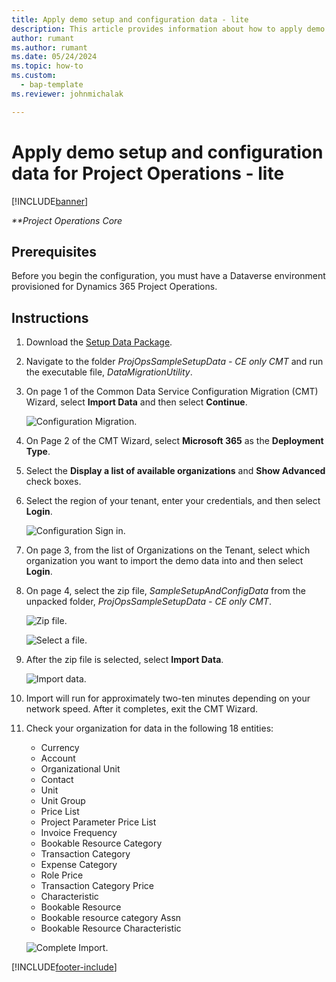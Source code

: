 ```yaml
---
title: Apply demo setup and configuration data - lite
description: This article provides information about how to apply demo setup and configuration data for Project Operations.
author: rumant
ms.author: rumant
ms.date: 05/24/2024
ms.topic: how-to
ms.custom: 
  - bap-template
ms.reviewer: johnmichalak

---
```


# Apply demo setup and configuration data for Project Operations - lite 

[!INCLUDE[banner](../includes/banner.md)]

_**Project Operations Core_



## Prerequisites

Before you begin the configuration, you must have a Dataverse environment provisioned for Dynamics 365 Project Operations.


## Instructions

1. Download the [Setup Data Package](https://download.microsoft.com/download/3/4/1/341bf279-a64f-4baa-af31-ce624859b518/ProjOpsSampleSetupData-%20CE%20only.zip). 
1. Navigate to the folder *ProjOpsSampleSetupData - CE only CMT* and run the executable file, *DataMigrationUtility*.
1. On page 1 of the Common Data Service Configuration Migration (CMT) Wizard, select **Import Data** and then select **Continue**.

    ![Configuration Migration.](./media/1ConfigurationMigration.png)

1. On Page 2 of the CMT Wizard, select **Microsoft 365** as the **Deployment Type**.
1. Select the **Display a list of available organizations** and **Show Advanced** check boxes.
1. Select the region of your tenant, enter your credentials, and then select **Login**.

   ![Configuration Sign in.](./media/2ConfigurationSignin.png)

1. On page 3, from the list of Organizations on the Tenant, select which organization you want to import the demo data into and then select **Login**.
1. On page 4, select the zip file, *SampleSetupAndConfigData* from the unpacked folder, *ProjOpsSampleSetupData - CE only CMT*.

   ![Zip file.](./media/3ZipFile.png)

   ![Select a file.](./media/4SelectAFile.png)

1. After the zip file is selected, select **Import Data**.

   ![Import data.](./media/5ImportData.png)

1. Import will run for approximately two-ten minutes depending on your network speed. After it completes, exit the CMT Wizard. 
1. Check your organization for data in the following 18 entities:

    -	Currency
    -	Account
    -	Organizational Unit
    -	Contact
    -	Unit
    -	Unit Group
    -	Price List
    -	Project Parameter Price List 
    -	Invoice Frequency
    -	Bookable Resource Category
    -	Transaction Category
    -	Expense Category
    -	Role Price
    -	Transaction Category Price
    -	Characteristic
    -	Bookable Resource
    -	Bookable resource category Assn
    -	Bookable Resource Characteristic

    ![Complete Import.](./media/6CompleteImport.png)


[!INCLUDE[footer-include](../includes/footer-banner.md)]
